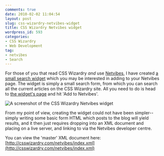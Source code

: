 ```yaml
---
comments: true
date: 2010-02-02 11:04:54
layout: post
slug: css-wizardry-netvibes-widget
title: CSS Wizardry Netvibes widget
wordpress_id: 593
categories:
- CSS Wizardry
- Web Development
tag:
- netvibes
- Search
---
```


For those of you that read CSS Wizardry _and_ use [Netvibes](http://www.netvibes.com/), I have created [a small search widget](http://eco.netvibes.com/widgets/295220/css-wizardry-search) which you may be interested in adding to your Netvibes page. The widget is simply a small search form, from which you can search all the current articles on the CSS Wizardry site. All you need to do is head to [the widget's page](http://eco.netvibes.com/widgets/295220/css-wizardry-search) and hit 'Add to Netvibes'.



![A screenshot of the CSS Wizardry Netvibes widget](http://csswizardry.com/wp-content/uploads/2010/02/widget.jpg)



From my point of view, creating the widget could not have been simpler--simply writing some basic form HTML which posts to the blog will yield results, and it then just requires dropping into an XML document and placing on a live server, and linking to via the Netvibes developer centre.





You can view the 'master' XML document here: [http://csswizardry.com/netvibes/index.xml](http://csswizardry.com/netvibes/index.xml)
